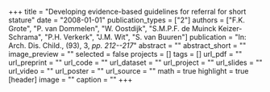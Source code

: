 +++
title = "Developing evidence-based guidelines for referral for short stature"
date = "2008-01-01"
publication_types = ["2"]
authors = ["F.K. Grote", "P. van Dommelen", "W. Oostdijk", "S.M.P.F. de Muinck Keizer-Schrama", "P.H. Verkerk", "J.M. Wit", "S. van Buuren"]
publication = "In: Arch. Dis. Child., (93), 3, _pp. 212--217_"
abstract = ""
abstract_short = ""
image_preview = ""
selected = false
projects = []
tags = []
url_pdf = ""
url_preprint = ""
url_code = ""
url_dataset = ""
url_project = ""
url_slides = ""
url_video = ""
url_poster = ""
url_source = ""
math = true
highlight = true
[header]
image = ""
caption = ""
+++
